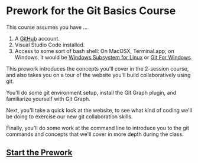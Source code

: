 # Prework for the Git Basics Course

This course assumes you have ...
1. A [GitHub](https://github.com) account.
1. Visual Studio Code installed.
1. Access to some sort of bash shell: On MacOSX, Terminal.app; on Windows, it would be [Windows Subsystem for Linux](https://learn.microsoft.com/en-us/windows/wsl/install) or [Git For Windows](https://gitforwindows.org/).


This prework introduces the concepts you'll cover in the 2-session course, and also takes you on a tour of the website you'll build collaboratively using git.

You'll do some git environment setup, install the Git Graph plugin, and familiarize yourself with Git Graph.

Next, you'll take a quick look at the website, to see what kind of coding we'll be doing to exercise our new git collaboration skills.

Finally, you'll do some work at the command line to introduce you to the git commands and concepts that we'll cover in more depth during the class.

## [Start the Prework](prework/env-setup.md)
